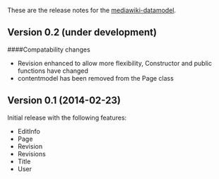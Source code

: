 These are the release notes for the [mediawiki-datamodel](README.md).

## Version 0.2 (under development)

####Compatability  changes

* Revision enhanced to allow more flexibility, Constructor and public functions have changed
* contentmodel has been removed from the Page class

## Version 0.1 (2014-02-23)

Initial release with the following features:

* EditInfo
* Page
* Revision
* Revisions
* Title
* User